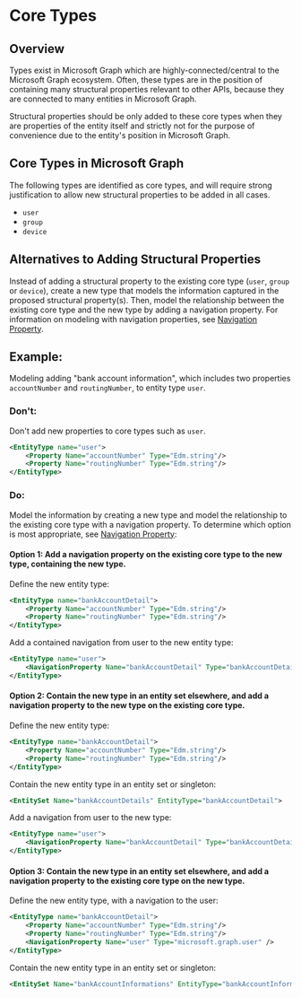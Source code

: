 # Core Types

## Overview

Types exist in Microsoft Graph which are highly-connected/central to the Microsoft Graph ecosystem. Often, these types are in the position of containing many structural properties relevant to other APIs, because they are connected to many entities in Microsoft Graph.

Structural properties should be only added to these core types when they are properties of the entity itself and strictly not for the purpose of convenience due to the entity's position in Microsoft Graph.

## Core Types in Microsoft Graph

The following types are identified as core types, and will require strong justification to allow new structural properties to be added in all cases.

- ```user```
- ```group```
- ```device```

## Alternatives to Adding Structural Properties

Instead of adding a structural property to the existing core type (`user`, `group` or `device`), create a new type that models the information captured in the proposed structural property(s).
Then, model the relationship between the existing core type and the new type by adding a navigation property. For information on modeling with navigation properties, see [Navigation Property](../patterns/navigation-property.md).

## Example:

Modeling adding "bank account information", which includes two properties `accountNumber` and `routingNumber`, to entity type ```user```.

### Don't:

Don't add new properties to core types such as `user`.

```xml
<EntityType name="user">
    <Property Name="accountNumber" Type="Edm.string"/>
    <Property Name="routingNumber" Type="Edm.string"/>
</EntityType>
```

### Do:

Model the information by creating a new type and model the relationship to the existing core type with a navigation property. To determine which option is most appropriate, see [Navigation Property](../patterns/navigation-property.md):

#### Option 1: Add a navigation property on the existing core type to the new type, containing the new type.

Define the new entity type:
```xml
<EntityType name="bankAccountDetail">
    <Property Name="accountNumber" Type="Edm.string"/>
    <Property Name="routingNumber" Type="Edm.string"/>
</EntityType>
```

Add a contained navigation from user to the new entity type:
```xml
<EntityType name="user">
    <NavigationProperty Name="bankAccountDetail" Type="bankAccountDetail" ContainsTarget="true"/>
</EntityType>
```

#### Option 2: Contain the new type in an entity set elsewhere, and add a navigation property to the new type on the existing core type.

Define the new entity type:
```xml
<EntityType name="bankAccountDetail">
    <Property Name="accountNumber" Type="Edm.string"/>
    <Property Name="routingNumber" Type="Edm.string"/>
</EntityType>
```

Contain the new entity type in an entity set or singleton:
```xml
<EntitySet Name="bankAccountDetails" EntityType="bankAccountDetail">
```

Add a navigation from user to the new type:
```xml
<EntityType name="user">
    <NavigationProperty Name="bankAccountDetail" Type="bankAccountDetail" />
</EntityType>
```

#### Option 3: Contain the new type in an entity set elsewhere, and add a navigation property to the existing core type on the new type.

Define the new entity type, with a navigation to the user:
```xml
<EntityType name="bankAccountDetail">
    <Property Name="accountNumber" Type="Edm.string"/>
    <Property Name="routingNumber" Type="Edm.string"/>
    <NavigationProperty Name="user" Type="microsoft.graph.user" />
</EntityType>
```

Contain the new entity type in an entity set or singleton:
```xml
<EntitySet Name="bankAccountInformations" EntityType="bankAccountInformation">
```
